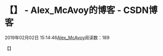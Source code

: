 # 【】 - Alex_McAvoy的博客 - CSDN博客





2019年02月02日 15:14:46[Alex_McAvoy](https://me.csdn.net/u011815404)阅读数：189








【】



